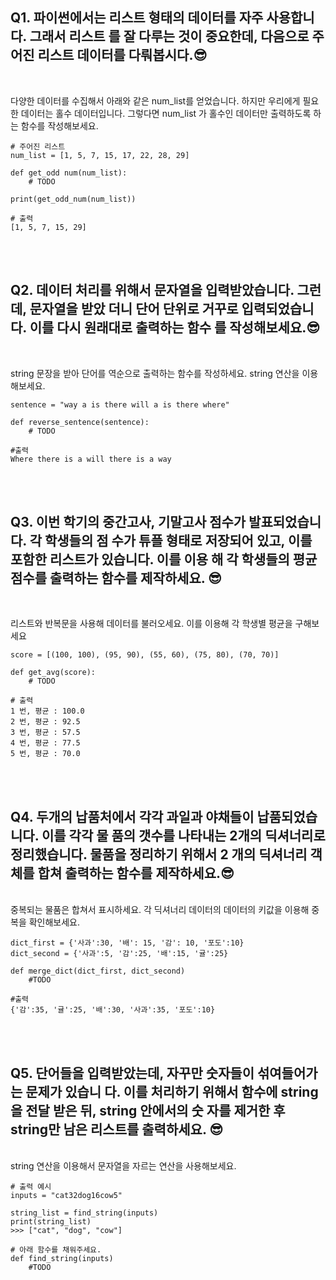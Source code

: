 ## Q1. 파이썬에서는 리스트 형태의 데이터를 자주 사용합니다. 그래서 리스트 를 잘 다루는 것이 중요한데, 다음으로 주어진 리스트 데이터를 다뤄봅시다.😎
<br>

다양한 데이터를 수집해서 아래와 같은 num_list를 얻었습니다.
하지만 우리에게 필요한 데이터는 홀수 데이터입니다.
그렇다면 num_list 가 홀수인 데이터만 출력하도록 하는 함수를 작성해보세요.
```
# 주어진 리스트
num_list = [1, 5, 7, 15, 17, 22, 28, 29]

def get_odd num(num_list):
    # TODO

print(get_odd_num(num_list))
```
```
# 출력
[1, 5, 7, 15, 29]
```

<br><br>

## Q2. 데이터 처리를 위해서 문자열을 입력받았습니다. 그런데, 문자열을 받았 더니 단어 단위로 거꾸로 입력되었습니다. 이를 다시 원래대로 출력하는 함수 를 작성해보세요.😎
<br>

string 문장을 받아 단어를 역순으로 출력하는 함수를 작성하세요.
string 연산을 이용해보세요.
```
sentence = "way a is there will a is there where"

def reverse_sentence(sentence):
    # TODO
```
```
#출력
Where there is a will there is a way
```


<br><br>

## Q3. 이번 학기의 중간고사, 기말고사 점수가 발표되었습니다. 각 학생들의 점 수가 튜플 형태로 저장되어 있고, 이를 포함한 리스트가 있습니다. 이를 이용 해 각 학생들의 평균 점수를 출력하는 함수를 제작하세요. 😎
<br>

리스트와 반복문을 사용해 데이터를 불러오세요.
이를 이용해 각 학생별 평균을 구해보세요
 
```
score = [(100, 100), (95, 90), (55, 60), (75, 80), (70, 70)]

def get_avg(score):
    # TODO
```
```
# 출력
1 번, 평균 : 100.0
2 번, 평균 : 92.5
3 번, 평균 : 57.5
4 번, 평균 : 77.5
5 번, 평균 : 70.0
```

<br><br>

## Q4. 두개의 납품처에서 각각 과일과 야채들이 납품되었습니다. 이를 각각 물 품의 갯수를 나타내는 2개의 딕셔너리로 정리했습니다. 물품을 정리하기 위해서 2 개의 딕셔너리 객체를 합쳐 출력하는 함수를 제작하세요.😎
<br>
중복되는 물품은 합쳐서 표시하세요.
각 딕셔너리 데이터의 데이터의 키값을 이용해 중복을 확인해보세요.

```
dict_first = {'사과':30, '배': 15, '감': 10, '포도':10}
dict_second = {'사과':5, '감':25, '배':15, '귤':25}

def merge_dict(dict_first, dict_second)
    #TODO
```

```
#출력
{'감':35, '귤':25, '배':30, '사과':35, '포도':10}
```

<br><br>


## Q5. 단어들을 입력받았는데, 자꾸만 숫자들이 섞여들어가는 문제가 있습니 다. 이를 처리하기 위해서 함수에 string을 전달 받은 뒤, string 안에서의 숫 자를 제거한 후 string만 남은 리스트를 출력하세요. 😎
<br>
string 연산을 이용해서 문자열을 자르는 연산을 사용해보세요.

```
# 출력 예시
inputs = "cat32dog16cow5"

string_list = find_string(inputs)
print(string_list)
>>> ["cat", "dog", "cow"]
```
```
# 아래 함수를 채워주세요.
def find_string(inputs)
    #TODO
```

